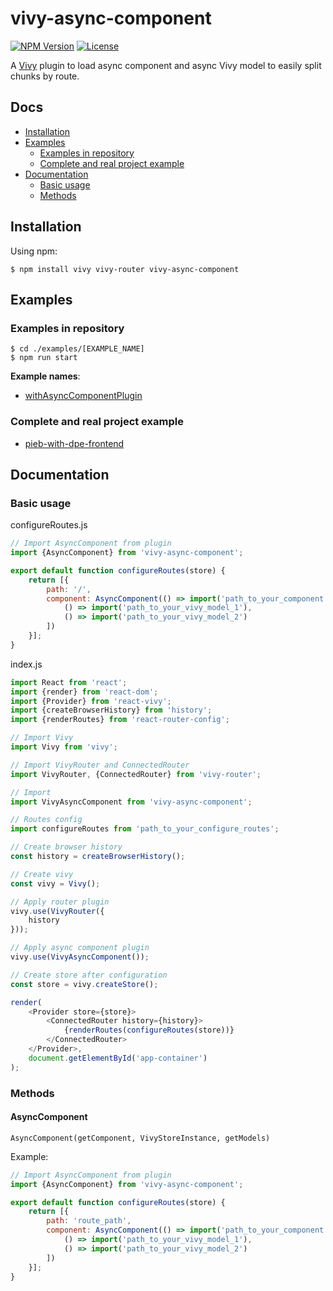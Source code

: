[npm-image]: https://img.shields.io/npm/v/vivy-async-component.svg?style=flat-square

[npm-url]: https://npmjs.org/package/vivy-async-component

[license-image]: https://img.shields.io/npm/l/vivy-async-component.svg?style=flat-square

[vivy-url]: https://github.com/fatalxiao/vivy

[with-async-component-plugin-example-url]: https://github.com/fatalxiao/vivy-async-component/tree/main/examples/withAsyncComponentPlugin

[pieb-with-dpe-frontend-url]: https://github.com/fatalxiao/pieb-with-dpe-frontend

# vivy-async-component

[![NPM Version][npm-image]][npm-url]
[![License][license-image]][npm-url]

A [Vivy][vivy-url] plugin to load async component and async Vivy model to easily split chunks by route.

## Docs

* [Installation](#installation)
* [Examples](#examples)
    * [Examples in repository](#examples-in-repository)
    * [Complete and real project example](#complete-and-real-project-example)
* [Documentation](#documentation)
    * [Basic usage](#basic-usage)
    * [Methods](#methods)

## Installation

Using npm:

```shell
$ npm install vivy vivy-router vivy-async-component
```

## Examples

### Examples in repository

```shell
$ cd ./examples/[EXAMPLE_NAME]
$ npm run start
```

**Example names**:

* [withAsyncComponentPlugin][with-async-component-plugin-example-url]

### Complete and real project example

* [pieb-with-dpe-frontend][pieb-with-dpe-frontend-url]

## Documentation

### Basic usage

configureRoutes.js

```js
// Import AsyncComponent from plugin
import {AsyncComponent} from 'vivy-async-component';

export default function configureRoutes(store) {
    return [{
        path: '/',
        component: AsyncComponent(() => import('path_to_your_component'), store, [
            () => import('path_to_your_vivy_model_1'),
            () => import('path_to_your_vivy_model_2')
        ])
    }];
}
```

index.js

```js
import React from 'react';
import {render} from 'react-dom';
import {Provider} from 'react-vivy';
import {createBrowserHistory} from 'history';
import {renderRoutes} from 'react-router-config';

// Import Vivy
import Vivy from 'vivy';

// Import VivyRouter and ConnectedRouter
import VivyRouter, {ConnectedRouter} from 'vivy-router';

// Import 
import VivyAsyncComponent from 'vivy-async-component';

// Routes config
import configureRoutes from 'path_to_your_configure_routes';

// Create browser history
const history = createBrowserHistory();

// Create vivy
const vivy = Vivy();

// Apply router plugin
vivy.use(VivyRouter({
    history
}));

// Apply async component plugin
vivy.use(VivyAsyncComponent());

// Create store after configuration
const store = vivy.createStore();

render(
    <Provider store={store}>
        <ConnectedRouter history={history}>
            {renderRoutes(configureRoutes(store))}
        </ConnectedRouter>
    </Provider>,
    document.getElementById('app-container')
);
```

### Methods

#### AsyncComponent

`AsyncComponent(getComponent, VivyStoreInstance, getModels)`

Example:

```js
// Import AsyncComponent from plugin
import {AsyncComponent} from 'vivy-async-component';

export default function configureRoutes(store) {
    return [{
        path: 'route_path',
        component: AsyncComponent(() => import('path_to_your_component'), store, [
            () => import('path_to_your_vivy_model_1'),
            () => import('path_to_your_vivy_model_2')
        ])
    }];
}
```
